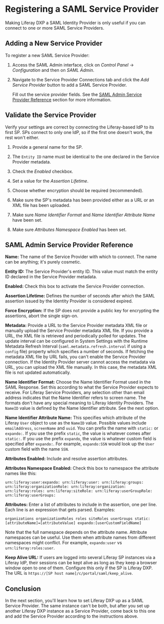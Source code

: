 # Registering a SAML Service Provider

Making Liferay DXP a SAML Identity Provider is only useful if you can connect to one or more SAML Service Providers.

## Adding a New Service Provider

To register a new SAML Service Provider:

1. Access the SAML Admin interface, click on *Control Panel* &rarr; *Configuration* and then on *SAML Admin*.

1. Navigate to the Service Provider Connections tab and click the *Add Service Provider* button to add a SAML Service Provider.

    Fill out the service provider fields. See the [SAML Admin Service Provider Reference](#saml-admin-service-provider-reference) section for more information.

## Validate the Service Provider

Verify your settings are correct by connecting the Liferay-based IdP to its first SP. SPs connect to only one IdP, so if the first one doesn't work, the rest won't either.

1. Provide a general name for the SP.

2. The `Entity ID` name must be identical to the one declared in the Service Provider metadata.

3. Check the *Enabled* checkbox.

4. Set a value for the *Assertion Lifetime*.

5. Choose whether encryption should be required (recommended).

6. Make sure the SP's metadata has been provided either as a URL or an XML file has been uploaded.

7. Make sure *Name Identifier Format* and *Name Identifier Attribute Name* have been set.

8. Make sure *Attributes Namespace Enabled* has been set.

## SAML Admin Service Provider Reference

**Name:** The name of the Service Provider with which to connect. The name can be anything; it's purely cosmetic.

**Entity ID:** The Service Provider's entity ID. This value must match the entity ID declared in the Service Provider metadata.

**Enabled:** Check this box to activate the Service Provider connection.

**Assertion Lifetime:** Defines the number of seconds after which the SAML assertion issued by the Identity Provider is considered expired.

**Force Encryption:** If the SP does not provide a public key for encrypting the assertions, abort the single sign-on.

**Metadata:** Provide a URL to the Service Provider metadata XML file or manually upload the Service Provider metadata XML file. If you provide a URL, the XML file is retrieved and periodically polled for updates. The update interval can be configured in System Settings with the Runtime Metadata Refresh Interval (`saml.metadata.refresh.interval` if using a `config` file) property which specifies a number of seconds. If fetching the metadata XML file by URL fails, you can't enable the Service Provider connection. If the Identity Provider server cannot access the metadata via URL, you can upload the XML file manually. In this case, the metadata XML file is not updated automatically.

**Name Identifier Format:** Choose the Name Identifier Format used in the SAML Response. Set this according to what the Service Provider expects to receive. For Liferay Service Providers, any selection other than email address indicates that the Name Identifier refers to screen name. The formats don't have any special meaning to Liferay Identity Providers. The `NameID` value is defined by the Name Identifier attribute. See the next option.

**Name Identifier Attribute Name:** This specifies which attribute of the Liferay `User` object to use as the `NameID` value. Possible values include `emailAddress`, `screenName` and `uuid`. You can prefix the name with `static:` or `expando:`. If you use the prefix `static`, the value is whatever comes after `static:`. If you use the prefix `expando`, the value is whatever custom field is specified after `expando:`. For example, `expando:SSN` would look up the `User` custom field with the name `SSN`.

**Attributes Enabled:** Include and resolve assertion attributes.

**Attributes Namespace Enabled:** Check this box to namespace the attribute names like this:

    urn:liferay:user:expando: urn:liferay:user: urn:liferay:groups: urn:liferay:organizationRole: urn:liferay:organization: urn:liferay:roles: urn:liferay:siteRole: urn:liferay:userGroupRole: urn:liferay:userGroups:

**Attributes:** Enter a list of attributes to include in the assertion, one per line. Each line is an expression that gets parsed. Examples:

    organizations organizationRoles roles siteRoles userGroups static:[attributeName]=[attributeValue] expando:[userCustomFieldName]

Note that the full namespace depends on the attribute name. Attribute namespaces can be useful. Use them when attribute names from different namespaces might conflict. For example, `expando:user` vs `urn:liferay:roles:user`.

**Keep Alive URL:** If users are logged into several Liferay SP instances via a Liferay IdP, their sessions can be kept alive as long as they keep a browser window open to one of them. Configure this only if the SP is Liferay DXP. The URL is `https://[SP host name]/c/portal/saml/keep_alive`.

## Conclusion

In the next section, you'll learn how to set Liferay DXP up as a SAML Service Provider. The same instance can't be both, but after you set up another Liferay DXP instance as a Service Provider, come back to this one and add the Service Provider according to the instructions above.
